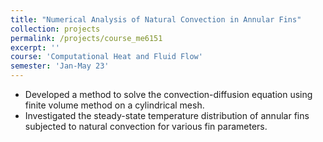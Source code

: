 ```yaml
---
title: "Numerical Analysis of Natural Convection in Annular Fins"
collection: projects
permalink: /projects/course_me6151
excerpt: ''
course: 'Computational Heat and Fluid Flow'
semester: 'Jan-May 23'
---
```


- Developed a method to solve the convection-diffusion equation using finite volume method on a cylindrical mesh.
- Investigated the steady-state temperature distribution of annular fins subjected to natural convection for various fin parameters.